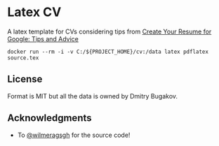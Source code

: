 # Latex CV

A latex template for CVs considering tips from [Create Your Resume for Google: Tips and Advice](https://www.youtube.com/watch?v=BYUy1yvjHxE)

```console
docker run --rm -i -v C:/${PROJECT_HOME}/cv:/data latex pdflatex source.tex
```

## License

Format is MIT but all the data is owned by Dmitry Bugakov.

## Acknowledgments

* To [@wilmeragsgh](https://github.com/wilmeragsgh) for the source code!


